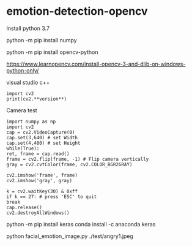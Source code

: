 # emotion-detection-opencv

Install python 3.7

python -m pip install numpy

python -m pip install opencv-python

https://www.learnopencv.com/install-opencv-3-and-dlib-on-windows-python-only/

visual studio c++

```
import cv2
print(cv2.**version**)
```

Camera test

```
import numpy as np
import cv2
cap = cv2.VideoCapture(0)
cap.set(3,640) # set Width
cap.set(4,480) # set Height
while(True):
ret, frame = cap.read()
frame = cv2.flip(frame, -1) # Flip camera vertically
gray = cv2.cvtColor(frame, cv2.COLOR_BGR2GRAY)

cv2.imshow('frame', frame)
cv2.imshow('gray', gray)

k = cv2.waitKey(30) & 0xff
if k == 27: # press 'ESC' to quit
break
cap.release()
cv2.destroyAllWindows()
```

python -m pip install keras
conda install -c anaconda keras

python facial_emotion_image.py ./test/angry1.jpeg